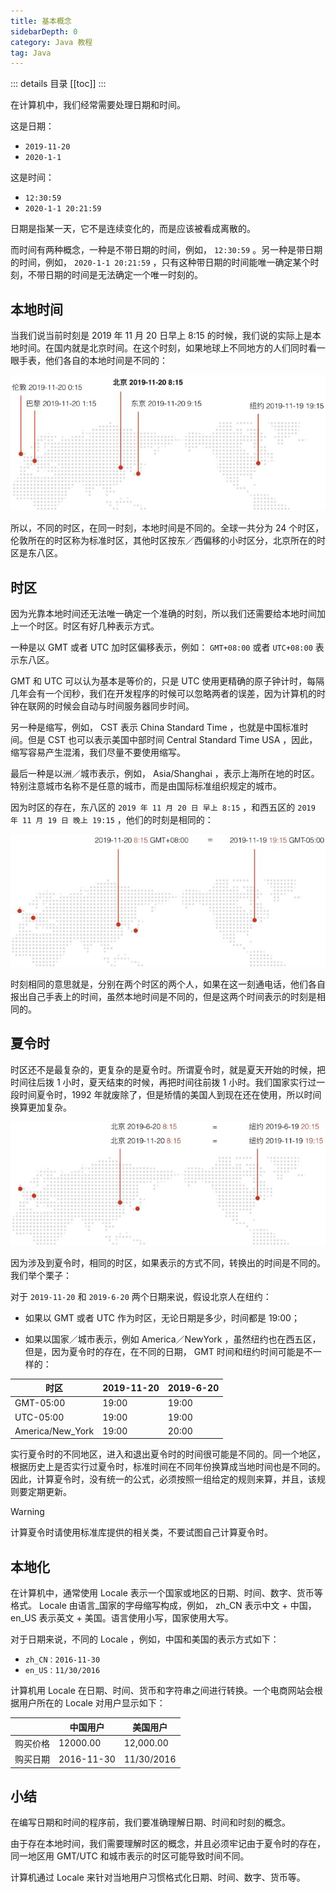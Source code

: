 ```yaml
---
title: 基本概念
sidebarDepth: 0
category: Java 教程
tag: Java
---
```


::: details 目录
[[toc]]
:::


在计算机中，我们经常需要处理日期和时间。

这是日期：

- `2019-11-20`
- `2020-1-1`

这是时间：

- `12:30:59`
- `2020-1-1 20:21:59`


日期是指某一天，它不是连续变化的，而是应该被看成离散的。

而时间有两种概念，一种是不带日期的时间，例如， `12:30:59` 。另一种是带日期的时间，例如， `2020-1-1 20:21:59` ，只有这种带日期的时间能唯一确定某个时刻，不带日期的时间是无法确定一个唯一时刻的。

## 本地时间

当我们说当前时刻是 2019 年 11 月 20 日早上 8:15 的时候，我们说的实际上是本地时间。在国内就是北京时间。在这个时刻，如果地球上不同地方的人们同时看一眼手表，他们各自的本地时间是不同的：

![20221123213812](assets/20221123213812.png)

所以，不同的时区，在同一时刻，本地时间是不同的。全球一共分为 24 个时区，伦敦所在的时区称为标准时区，其他时区按东／西偏移的小时区分，北京所在的时区是东八区。


## 时区

因为光靠本地时间还无法唯一确定一个准确的时刻，所以我们还需要给本地时间加上一个时区。时区有好几种表示方式。

一种是以 GMT 或者 UTC 加时区偏移表示，例如： `GMT+08:00` 或者 `UTC+08:00` 表示东八区。

GMT 和 UTC 可以认为基本是等价的，只是 UTC 使用更精确的原子钟计时，每隔几年会有一个闰秒，我们在开发程序的时候可以忽略两者的误差，因为计算机的时钟在联网的时候会自动与时间服务器同步时间。

另一种是缩写，例如， CST 表示 China Standard Time ，也就是中国标准时间。但是 CST 也可以表示美国中部时间 Central Standard Time USA ，因此，缩写容易产生混淆，我们尽量不要使用缩写。

最后一种是以洲／城市表示，例如， Asia/Shanghai ，表示上海所在地的时区。特别注意城市名称不是任意的城市，而是由国际标准组织规定的城市。

因为时区的存在，东八区的 `2019 年 11 月 20 日 早上 8:15` ，和西五区的 `2019 年 11 月 19 日 晚上 19:15` ，他们的时刻是相同的：

![20221123221616](assets/20221123221616.png)

时刻相同的意思就是，分别在两个时区的两个人，如果在这一刻通电话，他们各自报出自己手表上的时间，虽然本地时间是不同的，但是这两个时间表示的时刻是相同的。


## 夏令时

时区还不是最复杂的，更复杂的是夏令时。所谓夏令时，就是夏天开始的时候，把时间往后拨 1 小时，夏天结束的时候，再把时间往前拨 1 小时。我们国家实行过一段时间夏令时，1992 年就废除了，但是矫情的美国人到现在还在使用，所以时间换算更加复杂。

![20221123221719](assets/20221123221719.png)

因为涉及到夏令时，相同的时区，如果表示的方式不同，转换出的时间是不同的。我们举个栗子：

对于 `2019-11-20` 和 `2019-6-20` 两个日期来说，假设北京人在纽约：

- 如果以 GMT 或者 UTC 作为时区，无论日期是多少，时间都是 19:00；

- 如果以国家／城市表示，例如 America／NewYork ，虽然纽约也在西五区，但是，因为夏令时的存在，在不同的日期， GMT 时间和纽约时间可能是不一样的：

| 时区 | 2019-11-20 | 2019-6-20 |
| -- | -- | -- |
| GMT-05:00 | 19:00 | 19:00 |
| UTC-05:00 | 19:00 | 19:00 | 
| America/New_York | 19:00 | 20:00 | 

实行夏令时的不同地区，进入和退出夏令时的时间很可能是不同的。同一个地区，根据历史上是否实行过夏令时，标准时间在不同年份换算成当地时间也是不同的。因此，计算夏令时，没有统一的公式，必须按照一组给定的规则来算，并且，该规则要定期更新。

> [!WARNING]
> 计算夏令时请使用标准库提供的相关类，不要试图自己计算夏令时。


## 本地化

在计算机中，通常使用 Locale 表示一个国家或地区的日期、时间、数字、货币等格式。 Locale 由语言_国家的字母缩写构成，例如， zh_CN 表示中文 + 中国， en_US 表示英文 + 美国。语言使用小写，国家使用大写。

对于日期来说，不同的 Locale ，例如，中国和美国的表示方式如下：

- `zh_CN：2016-11-30`
- `en_US：11/30/2016`

计算机用 Locale 在日期、时间、货币和字符串之间进行转换。一个电商网站会根据用户所在的 Locale 对用户显示如下：

| | 中国用户 | 美国用户 | 
| -- | -- | -- | 
| 购买价格 | 12000.00 | 12,000.00 | 
| 购买日期 | 2016-11-30 | 11/30/2016 | 


## 小结

在编写日期和时间的程序前，我们要准确理解日期、时间和时刻的概念。

由于存在本地时间，我们需要理解时区的概念，并且必须牢记由于夏令时的存在，同一地区用 GMT/UTC 和城市表示的时区可能导致时间不同。

计算机通过 Locale 来针对当地用户习惯格式化日期、时间、数字、货币等。



